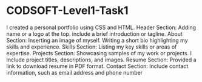 # CODSOFT-Level1-Task1
I created a personal portfolio using CSS and HTML.
Header Section: Adding name or a logo at the top.
 include a brief introduction or tagline.
About Section: Inserting an image of myself.
Writing a short bio highlighting my skills and experience.
Skills Section: Listing my key skills or areas of expertise.
Projects Section: Showcasing samples of my work or projects.
I Include project titles, descriptions, and images.
Resume Section: Provided a link to download  resume in PDF format.
Contact Section: Include contact information, such as email address and phone
number
